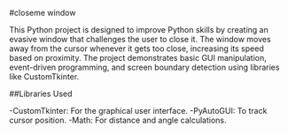 #closeme window

This Python project is designed to improve Python skills by creating an evasive window that challenges the user to close it. The window moves away from the cursor whenever it gets too close, increasing its speed based on proximity. The project demonstrates basic GUI manipulation, event-driven programming, and screen boundary detection using libraries like CustomTkinter.


##Libraries Used

-CustomTkinter: For the graphical user interface.
-PyAutoGUI: To track cursor position.
-Math: For distance and angle calculations.
